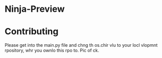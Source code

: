 # Ninja-Preview

# Contributing
Please get into the main.py file and chng th os.chir vlu to your locl
vlopmnt rpository, whr you ownlo this rpo to. Pic of ck.
